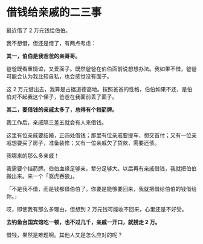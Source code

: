 # 借钱给亲戚的二三事

最近借了 2 万元钱给伯伯。

我不想借，但还是借了，有两点考虑：

**其一，伯伯是我爸爸的亲哥哥。**

爸爸既看重情谊，又爱面子。既然爸爸在伯伯面前说想想办法。我如果不借，爸爸可能会认为我比较自私，也会感觉没有面子。

这 2 万元借出去，我算是占据道德高地。按照爸爸的性格，伯伯如果不还，是伯伯对不起我这个侄子，爸爸在我面前丢了面子。

**其二，要借钱的亲戚太多了，总得有个挡箭牌。**

我工作后，亲戚隔三差五就会有人来借钱。

这里有位亲戚要结婚，正四处借钱；那里有位亲戚要提车，想交首付；又有一位亲戚想要买了房子，准备装修；又有一位亲戚欠了贷款，需要还债。

我哪来的那么多亲戚！

我需要个挡箭牌。伯伯血缘足够亲，辈分足够大。以后再有亲戚借钱，我就把伯伯搬出来。来一个「驱虎吞狼」。

「不是我不借，而是钱都借伯伯了。你要是能够要回来，我就把借给伯伯的钱借给你。」

哎，即使我有那么多理由，但想到 2 万元钱可能收不回来，心里还是不好受。

**去钓鱼台国宾馆吃一顿，也不过几千，亲戚一开口，就捞走 2 万。**

借钱，果然是难题啊。其他人又是怎么应对的呢？